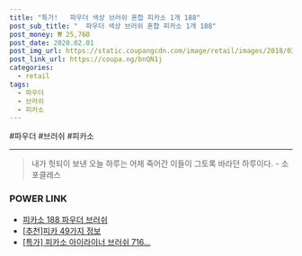 ```yaml
--- 
title: "특가!   파우더 색상 브러쉬 혼합 피카소 1개 188" 
post_sub_title: "  파우더 색상 브러쉬 혼합 피카소 1개 188" 
post_money: ₩ 25,760 
post_date: 2020.02.01 
post_img_url: https://static.coupangcdn.com/image/retail/images/2018/03/02/11/3/3cde03cb-c04d-4501-804d-e93f26a906f9.jpg 
post_link_url: https://coupa.ng/bnQN1j 
categories: 
  - retail 
tags: 
  - 파우더 
  - 브러쉬 
  - 피카소 
--- 
```

  #파우더 #브러쉬 #피카소 
<hr> 

> 내가 헛되이 보낸 오늘 하루는 어제 죽어간 이들이 그토록 바라던 하루이다. - 소포클레스 


### POWER LINK

* <a href="https://blog.naver.com/fasyy4321/221792011197" target="_blank">피카소 188 파우더 브러쉬</a>
* <a href="https://blog.naver.com/fasyy4321/221784557127" target="_blank">[추천]피카 49가지 정보</a>
* <a href="https://blog.naver.com/santokki14/221792054966" target="_blank">[특가] 피카소 아이라이너 브러쉬 716...</a>
